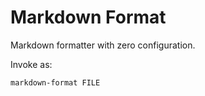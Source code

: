 Markdown Format
==========

Markdown formatter with zero configuration.

Invoke as:

    markdown-format FILE

